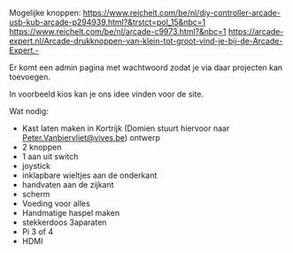 Mogelijke knoppen:
https://www.reichelt.com/be/nl/diy-controller-arcade-usb-kub-arcade-p294939.html?&trstct=pol_15&nbc=1
https://www.reichelt.com/be/nl/arcade-c9973.html?&nbc=1
https://arcade-expert.nl/Arcade-drukknoppen-van-klein-tot-groot-vind-je-bij-de-Arcade-Expert.-


Er komt een admin pagina met wachtwoord zodat je via daar projecten kan toevoegen.

In voorbeeld kios kan je ons idee vinden voor de site.


Wat nodig:
- Kast laten maken in Kortrijk (Domien stuurt hiervoor naar Peter.Vanbiervliet@vives.be)
ontwerp <Link naar je bestand Domien>
- 2 knoppen 
- 1 aan uit switch
- joystick
- inklapbare wieltjes aan de onderkant
- handvaten aan de zijkant
- scherm
- Voeding voor alles
- Handmatige haspel maken
- stekkerdoos 3aparaten 
- Pi 3 of 4
- HDMI 